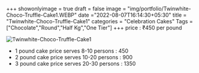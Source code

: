 +++
showonlyimage = true
draft = false
image = "img/portfolio/Twinwhite-Choco-Truffle-Cake1.WEBP"
date ="2022-08-07T16:14:30+05:30"
title = "Twinwhite-Choco-Truffle-Cake1"
categories = "Celebration Cakes"
Tags = ["Chocolate","Round","Half Kg","One Tier"]
+++
price : ₹450 per pound
<!--more-->
![Twinwhite-Choco-Truffle-Cake1](/img/portfolio/Twinwhite-Choco-Truffle-Cake1.WEBP)
* 1 pound cake price serves 8-10 persons : 450
* 2 pound cake price serves 10-20 persons : 900
* 3 pound cake price serves 20-30 persons : 1350
